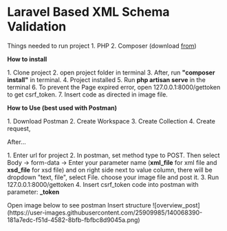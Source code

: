 <h1>Laravel Based XML Schema Validation</h1>

<p>
    Things needed to run project
    1. PHP
    2. Composer (download <a href="getcomposer.org/download">from</a>)
</p>
<p>
    <b>How to install</b>
</p>

<p>
    1. Clone project
    2. open project folder in terminal
    3. After, run <b>"composer install"</b> in terminal.
    4. Project installed
    5. Run <b>php artisan serve</b> in the terminal
    6. To prevent the Page expired error, open 127.0.0.1:8000/gettoken to get csrf_token.
    7. Insert code as directed in image file.
</p>

<p>
    <b>How to Use (best used with Postman)</b>
</p>

<p>
    1. Download Postman
    2. Create Workspace
    3. Create Collection
    4. Create request,
    <p>After...</p>
    1. Enter url for project
    2. In postman, set method type to POST.
    Then select Body -> form-data -> Enter your parameter name (<b>xml_file</b> for xml file and <b>xsd_file</b> for xsd file) and on right side next to value column, there will be dropdown "text, file", select File. choose your image file and post it.
    3. Run 127.0.0.1:8000/gettoken
    4. Insert csrf_token code into postman with parameter: <b>_token</b>
</p>
Open image below to see postman Insert structure 
![overview_post](https://user-images.githubusercontent.com/25909985/140068390-181a7edc-f51d-4582-8bfb-fbfbc8d9045a.png)



